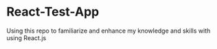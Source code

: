 # React-Test-App
Using this repo to familiarize and enhance my knowledge and skills with using React.js 
